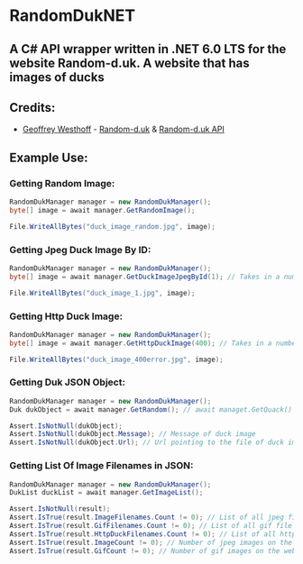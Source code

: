 # RandomDukNET
## A C# API wrapper written in .NET 6.0 LTS for the website Random-d.uk. A website that has images of ducks

## Credits:
- [Geoffrey Westhoff](https://geoffreywesthoff.nl/) - [Random-d.uk](https://random-d.uk) & [Random-d.uk API](https://random-d.uk/api)

## Example Use:
### Getting Random Image:
```csharp
RandomDukManager manager = new RandomDukManager();
byte[] image = await manager.GetRandomImage();

File.WriteAllBytes("duck_image_random.jpg", image);
```

### Getting Jpeg Duck Image By ID:
```csharp
RandomDukManager manager = new RandomDukManager();
byte[] image = await manager.GetDuckImageJpegById(1); // Takes in a number representing a ID

File.WriteAllBytes("duck_image_1.jpg", image);
```

### Getting Http Duck Image:
```csharp
RandomDukManager manager = new RandomDukManager();
byte[] image = await manager.GetHttpDuckImage(400); // Takes in a number representing a status code

File.WriteAllBytes("duck_image_400error.jpg", image);
```

### Getting Duk JSON Object:
```csharp
RandomDukManager manager = new RandomDukManager();
Duk dukObject = await manager.GetRandom(); // await managet.GetQuack() also does the same

Assert.IsNotNull(dukObject);
Assert.IsNotNull(dukObject.Message); // Message of duck image
Assert.IsNotNull(dukObject.Url); // Url pointing to the file of duck image
```

### Getting List Of Image Filenames in JSON:
```csharp
RandomDukManager manager = new RandomDukManager();
DukList duckList = await manager.GetImageList();

Assert.IsNotNull(result);
Assert.IsTrue(result.ImageFilenames.Count != 0); // List of all jpeg file names stored on the web server
Assert.IsTrue(result.GifFilenames.Count != 0); // List of all gif file names stored on the web server
Assert.IsTrue(result.HttpDuckFilenames.Count != 0); // List of all http duck file names stored on the web server
Assert.IsTrue(result.ImageCount != 0); // Number of jpeg images on the web server
Assert.IsTrue(result.GifCount != 0); // Number of gif images on the web server
```
